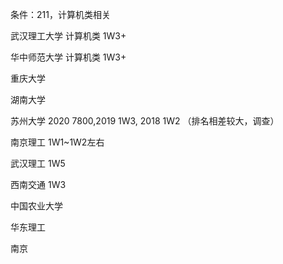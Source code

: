 条件：211，计算机类相关

武汉理工大学 计算机类   1W3+

华中师范大学 计算机类   1W3+

重庆大学

湖南大学

苏州大学  2020 7800,2019 1W3, 2018 1W2  （排名相差较大，调查）

南京理工   1W1~1W2左右

武汉理工  1W5

西南交通  1W3

中国农业大学

华东理工

南京